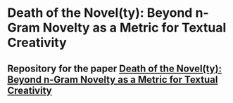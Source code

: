 # Death of the Novel(ty): Beyond n-Gram Novelty as a Metric for Textual Creativity

## Repository for the paper [Death of the Novel(ty): Beyond n-Gram Novelty as a Metric for Textual Creativity](https://www.arxiv.org/abs/2509.22641)
